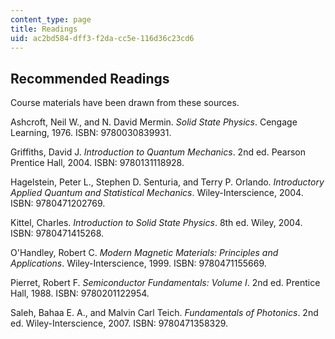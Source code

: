 ```yaml
---
content_type: page
title: Readings
uid: ac2bd584-dff3-f2da-cc5e-116d36c23cd6
---
```


Recommended Readings
--------------------

Course materials have been drawn from these sources.

Ashcroft, Neil W., and N. David Mermin. _Solid State Physics_. Cengage Learning, 1976. ISBN: 9780030839931.

Griffiths, David J. _Introduction to Quantum Mechanics_. 2nd ed. Pearson Prentice Hall, 2004. ISBN: 9780131118928.

Hagelstein, Peter L., Stephen D. Senturia, and Terry P. Orlando. _Introductory Applied Quantum and Statistical Mechanics_. Wiley-Interscience, 2004. ISBN: 9780471202769.

Kittel, Charles. _Introduction to Solid State Physics_. 8th ed. Wiley, 2004. ISBN: 9780471415268.

O'Handley, Robert C. _Modern Magnetic Materials: Principles and Applications_. Wiley-Interscience, 1999. ISBN: 9780471155669.

Pierret, Robert F. _Semiconductor Fundamentals: Volume I_. 2nd ed. Prentice Hall, 1988. ISBN: 9780201122954.

Saleh, Bahaa E. A., and Malvin Carl Teich. _Fundamentals of Photonics_. 2nd ed. Wiley-Interscience, 2007. ISBN: 9780471358329.